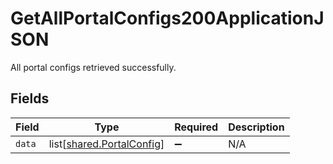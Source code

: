 # GetAllPortalConfigs200ApplicationJSON

All portal configs retrieved successfully.


## Fields

| Field                                                                | Type                                                                 | Required                                                             | Description                                                          |
| -------------------------------------------------------------------- | -------------------------------------------------------------------- | -------------------------------------------------------------------- | -------------------------------------------------------------------- |
| `data`                                                               | list[[shared.PortalConfig](undefined/models/shared/portalconfig.md)] | :heavy_minus_sign:                                                   | N/A                                                                  |